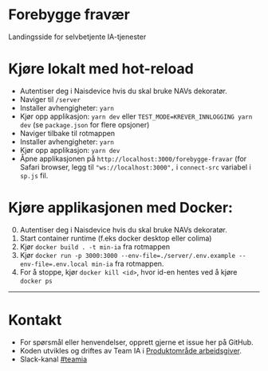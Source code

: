 # Forebygge fravær

Landingsside for selvbetjente IA-tjenester

# Kjøre lokalt med hot-reload
- Autentiser deg i Naisdevice hvis du skal bruke NAVs dekoratør.
- Naviger til `/server`
- Installer avhengigheter: `yarn`
- Kjør opp applikasjon: `yarn dev` eller `TEST_MODE=KREVER_INNLOGGING yarn dev` (se `package.json` for flere opsjoner)
- Naviger tilbake til rotmappen 
- Installer avhengigheter: `yarn`
- Kjør opp applikasjon: `yarn dev`
- Åpne applikasjonen på `http://localhost:3000/forebygge-fravar` (for Safari browser, legg til `"ws://localhost:3000",` i `connect-src` variabel i `sp.js` fil.

# Kjøre applikasjonen med Docker:
0. Autentiser deg i Naisdevice hvis du skal bruke NAVs dekoratør.
1. Start container runtime (f.eks docker desktop eller colima)
2. Kjør `docker build . -t min-ia` fra rotmappen
3. Kjør `docker run -p 3000:3000 --env-file=./server/.env.example --env-file=.env.local min-ia` fra rotmappen.
4. For å stoppe, kjør `docker kill <id>`, hvor id-en hentes ved å kjøre `docker ps`

---

# Kontakt

* For spørsmål eller henvendelser, opprett gjerne et issue her på GitHub.
* Koden utvikles og driftes av Team IA i [Produktområde arbeidsgiver](https://navno.sharepoint.com/sites/intranett-prosjekter-og-utvikling/SitePages/Produktomr%C3%A5de-arbeidsgiver.aspx).
* Slack-kanal [#teamia](https://nav-it.slack.com/archives/CMN0M3CDP)